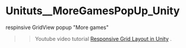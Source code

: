 # Unituts__MoreGamesPopUp_Unity
respinsive GridView popup "More games"


 >> Youtube video tutorial [Responsive Grid Layout in Unity](https://youtu.be/8xB-h-Tv39A) .

